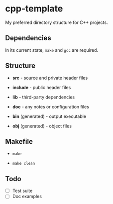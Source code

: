 # cpp-template
My preferred directory structure for C++ projects.

## Dependencies
In its current state, `make` and `gcc` are required.

## Structure

- **src** - source and private header files

- **include** - public header files

- **lib** - third-party dependencies

- **doc** - any notes or configuration files

- **bin** (generated) - output executable

- **obj** (generated) - object files

## Makefile

- `make`

- `make clean`

## Todo

- [ ] Test suite
- [ ] Doc examples
